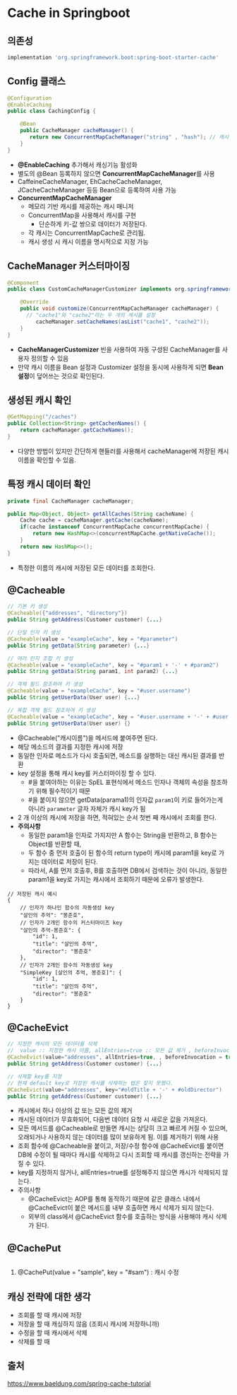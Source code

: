 # Cache in Springboot

## 의존성
```gradle
implementation 'org.springframework.boot:spring-boot-starter-cache'
```

## Config 클래스
```java
@Configuration
@EnableCaching
public class CachingConfig {

    @Bean
    public CacheManager cacheManager() {
       return new ConcurrentMapCacheManager("string" , "hash"); // 캐시 이름 명시
    }
}
```
- **@EnableCaching** 추가해서 캐싱기능 활성화
- 별도의 @Bean 등록하지 않으면 **ConcurrentMapCacheManager**를 사용
- CaffeineCacheManager, EhCacheCacheManager, JCacheCacheManager 등등 Bean으로 등록하여 사용 가능
- **ConcurrentMapCacheManager**
  - 메모리 기반 캐시를 제공하는 캐시 매니저
  - ConcurrentMap을 사용해서 캐시를 구현
    - 단순하게 키-값 쌍으로 데이터가 저장된다.
  - 각 캐시는 ConcurrentMapCache로 관리됨.
  - 캐시 생성 시 캐시 이름을 명시적으로 지정 가능

## CacheManager 커스터마이징
```java
@Component
public class CustomCacheManagerCustomizer implements org.springframework.boot.autoconfigure.cache.CacheManagerCustomizer<ConcurrentMapCacheManager> {

    @Override
    public void customize(ConcurrentMapCacheManager cacheManager) {
      // "cache1"와 "cache2"라는 두 개의 캐시를 설정
         cacheManager.setCacheNames(asList("cache1", "cache2"));
    }
}
```
- **CacheManagerCustomizer<T>** 빈을 사용하여 자동 구성된 CacheManager를 사용자 정의할 수 있음
- 만약 캐시 이름을 Bean 설정과 Customizer 설정을 동시에 사용하게 되면 **Bean 설정**이 덮어쓰는 것으로 확인된다. 

## 생성된 캐시 확인
```java
@GetMapping("/caches")
public Collection<String> getCachenNames() {
    return cacheManager.getCacheNames();
}
```
- 다양한 방법이 있지만 간단하게 핸들러를 사용해서 cacheManager에 저장된 캐시이름을 확인할 수 있음.

## 특정 캐시 데이터 확인 
```java
private final CacheManager cacheManager;

public Map<Object, Object> getAllCaches(String cacheName) {
    Cache cache = cacheManager.getCache(cacheName);
    if(cache instanceof ConcurrentMapCache concurrentMapCache) {
        return new HashMap<>(concurrentMapCache.getNativeCache());
    }
    return new HashMap<>();
}
```
- 특정한 이름의 캐시에 저장된 모든 데이터를 조회한다.

## @Cacheable
```java
// 기본 키 생성
@Cacheable({"addresses", "directory"})
public String getAddress(Customer customer) {...}

// 단일 인자 키 생성
@Cacheable(value = "exampleCache", key = "#parameter")
public String getData(String parameter) {...}

// 여러 인지 조합 키 생성
@Cacheable(value = "exampleCache", key = "#param1 + '-' + #param2")
public String getData(String param1, int param2) {...}

// 객체 필드 참조하여 키 생성
@Cacheable(value = "exampleCache", key = "#user.username")
public String getUserData(User user) {...}

// 복합 객체 필드 참조하여 키 생성
@Cacheable(value = "exampleCache", key = "#user.username + '-' + #user.age")
public String getUserData(User user) {}
```

- @Cacheable("캐시이름")을 메서드에 붙여주면 된다.
- 해당 메소드의 결과를 지정한 캐시에 저장
- 동일한 인자로 메소드가 다시 호출되면, 메소드를 실행하는 대신 캐시된 결과를 반환
- key 설정을 통해 캐시 key를 커스터마이징 할 수 있다.
  - #을 붙여야하는 이유는 SpEL 표현식에서 메소드 인자나 객체의 속성을 참조하기 위해 필수적이기 때문
  - #을 붙이지 않으면 getData(parama1)의 인자값 `param1`이 키로 들어가는게 아니라 `parameter` 글자 자체가 캐시 key가 됨
- 2 개 이상의 캐시에 저장을 하면, 적혀있는 순서 첫번 째 캐시에서 조회를 한다.
- **주의사항**
  - 동일한 param1을 인자로 가지지만 A 함수는 String을 반환하고, B 함수는 Object를 반환할 때,
  - 두 함수 중 먼저 호출이 된 함수의 return type이 캐시에 param1을 key로 가지는 데이터로 저장이 된다. 
  - 따라서, A를 먼저 호출후, B를 호출하면 DB에서 검색하는 것이 아니라, 동일한 param1을 key로 가지는 캐시에서 조회하기 때문에 오류가 발생한다.

```
// 저장된 캐시 예시
{
    // 인자가 하나인 함수의 자동생성 key
    "살인의 추억": "봉준호", 
    // 인자가 2개인 함수의 커스터마이즈 key
    "살인의 추억-봉준호": {
        "id": 1,
        "title": "살인의 추억",
        "director": "봉준호"
    },
    // 인자가 2개인 함수의 자동생성 key
    "SimpleKey [살인의 추억, 봉준호]": {
        "id": 1,
        "title": "살인의 추억",
        "director": "봉준호"
    }
}
```

## @CacheEvict
```java
// 지정한 캐시의 모든 데이터를 삭제
//  value :: 지정한 캐시 이름, allEntries=true :: 모든 값 제거 , beforeInvocation = true :: 메서드가 호출되기전에 캐시 제거. default는 false
@CacheEvict(value="addresses", allEntries=true, , beforeInvocation = true)
public String getAddress(Customer customer) {...}

// 삭제할 key를 지정
// 현재 default key로 저장된 캐시를 삭제하는 법은 찾지 못했다.
@CacheEvict(value="addresses", key="#oldTitle + '-' + #oldDirector")
public String getAddress(Customer customer) {...}

```
- 캐시에서 하나 이상의 값 또는 모든 값의 제거
- 캐시된 데이터가 무효화되어, 다음번 데이터 요청 시 새로운 값을 가져온다.
- 모든 메서드를 @Cacheable로 만들면 캐시는 상당히 크고 빠르게 커질 수 있으며, 오래되거나 사용하지 않는 데이터를 많이 보유하게 됨. 이를 제거하기 위해 사용
- 조회 함수에 @Cacheable을 붙이고, 저장/수정 함수에 @CacheEvict를 붙이면 DB에 수정이 될 때마다 캐시를 삭제하고 다시 조회할 때 캐시를 갱신하는 전략을 가질 수 있다.
- key를 지정하지 않거나, allEntries=true를 설정해주지 않으면 캐시가 삭제되지 않는다.
- 주의사항
  - @CacheEvict는 AOP를 통해 동작하기 때문에 같은 클래스 내에서 @CacheEvict이 붙은 메서드를 내부 호출하면 캐시 삭제가 되지 않는다. 
  - 외부의 class에서 @CacheEvict 함수를 호출하는 방식을 사용해야 캐시 삭제가 된다.

## @CachePut
```java

```

1. @CachePut(value = "sample", key = "#sam") : 캐시 수정

## 캐싱 전략에 대한 생각

- 조회를 할 때 캐시에 저장
- 저장을 할 때 캐싱하지 않음 (조회시 캐시에 저장하니까)
- 수정을 할 때 캐시에서 삭제
- 삭제를 할 때 

## 출처
https://www.baeldung.com/spring-cache-tutorial